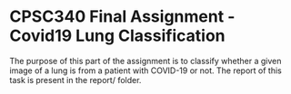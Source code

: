# CPSC340 Final Assignment - Covid19 Lung Classification

The purpose of this part of the assignment is to classify whether a given image of a lung is from a patient with COVID-19 or not. The report of this task is present in the report/ folder. 
